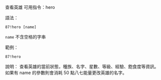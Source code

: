 查看英雄
可用指令：hero

語法：
```
87!hero [name]
```
`name` 不含空格的字串

範例：
```
87!hero
```
說明：
查看英雄的當前狀態，種族、名字、星數、等級、經驗、飽食度等資訊。如果有 name 的參數則會消耗 50 點八七能量更改英雄的名字。
